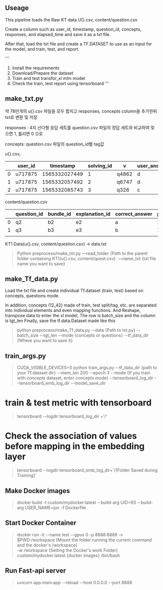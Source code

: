 ## Useage

This pipeline loads the Raw KT data U{}.csv, content/question.csv

Create a column such as user_id, timestamp, question_id, concepts, responses, and elapsed_time and save it as a txt file.

After that, load the txt file and create a TF.DATASET to use as an input for the model, and train, test, and report.

'''
1. Install the requirements
2. Download/Prepare the dataset
3. Train and test transfor_xl mlm model
4. Check the train, test report using tensorboard
'''




## make_txt.py

약 78만개의 u{}.csv 파일을 모두 합치고 responses, concepts column을 추가한뒤 txt로 변환 및 저장

responses : 4지 선다형 응답 세트를 question.csv 파일의 정답 세트와 비교하여 맞으면 1, 틀리면 0 으로

concepts: question.csv 파일의 question_id별 tag값

u{}.csv,

|  | user_id | timestamp | solving_id | v | user_answer | elapsed_time |
| --- | --- | --- | --- | --- | --- | --- |
| 0 | u717875 | 1565332027449 | 1 | q4862 | d | 45000 |
| 1 | u717875 | 1565332057492 | 2 | q6747 | d | 24000 |
| 2 | u717875 | 1565332085743 | 3 | q326 | c | 25000 |

content/question.csv

|  | question_id | bundle_id | explanation_id | correct_answer | part | tags | deployed_at |
| --- | --- | --- | --- | --- | --- | --- | --- |
| 0 | q2 | b2 | e2 | a | 1 | 15;2;182 | 1558093219720 |
| 1 | q3 | b3 | e3 | b | 1 | 14;2;179;183 | 1558093222784 |
|  |  |  |  |  |  |  |  |



KT1 Data(u{}.csv, content/question.csv) -> data.txt

>  Python preprocess/make_txt.py —read_folder {Path to the parent folder containing KT1/u{}.csv, content/quest.csv}  —name_txt {txt file name you want to save}





## make_Tf_data.py

Load the txt file and create individual Tf.dataset (train, test) based on concepts, questions mode.

In addition, concepts (12_42) made of train, test split/tag, etc. are separated into individual elements and even mapping functions.
And  Reshape, transpose data  to enter the xl model, The row is batch_size and the column is tgt_len
Finally, save the tf.data.Dataset made like this


 > python preprocess/make_Tf_data.py --data {Path to txt.py} --batch_size --tgt_len --mode {concepts or questions} --tf_data_dir {Where you want to save it}





## train_args.py

> CUDA_VISIBLE_DEVICES=0 python train_args.py --tf_data_dir {path to your Tf.dataset dir} --mem_len 200 --epoch 3 --mode {If you train with concepts dataset, enter concepts mode} --tensorboard_log_dir --tensorboard_emb_log_dir --model_save_dir 

#  train & test metric with tensorboard
> tensorboard --logdir tensorboard_log_dir +'/'


# Check the association of values before mapping in the embedding layer
> tensorboard --logdir tensorboard_emb_log_dir+'/{Folder Saved during Training}'


## Make Docker images

> docker build -t custom/mydocker:latest --build-arg UID=93 --build-arg USER_NAME=jun -f Dockerfile .


## Start Docker Container

> docker run -it --name test --gpus 0 -p 8888:8888 -v $PWD:/workspace {Mount the folder running the current command and the docker's /workspace}  
> -w /workspace {Setting the Docker's work Folder} custom/mydocker:latest {docker images} /bin/bash


## Run Fast-api server

> uvicorn app.main:app --reload --host 0.0.0.0 --port 8888